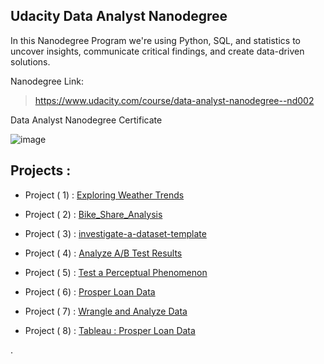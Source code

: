 

## Udacity Data Analyst Nanodegree


In this Nanodegree Program we're using Python, SQL, and statistics to uncover insights, communicate critical findings, and create data-driven solutions.

Nanodegree Link:

> https://www.udacity.com/course/data-analyst-nanodegree--nd002

Data Analyst Nanodegree Certificate

![image](https://user-images.githubusercontent.com/36210723/65650739-be688780-e014-11e9-85a0-450505dceffc.png)



## Projects :


- Project ( 1) :  [Exploring Weather Trends](https://github.com/nancyalaswad90/Udacity-Data-Analyst-Nanodegree/tree/master/Project%201)

- Project ( 2) :  [Bike_Share_Analysis](https://github.com/nancyalaswad90/Udacity-Data-Analyst-Nanodegree/tree/master/Project%202)

- Project ( 3) :  [investigate-a-dataset-template ](https://github.com/nancyalaswad90/Udacity-Data-Analyst-Nanodegree/tree/master/Project%203)

- Project ( 4) :  [Analyze A/B Test Results ](https://github.com/nancyalaswad90/Analyze-A-B-Test-)

- Project ( 5) :  [Test a Perceptual Phenomenon](https://github.com/nancyalaswad90/Udacity-Data-Analyst-Nanodegree/tree/master/Project%205)

- Project ( 6) : [Prosper Loan Data](https://github.com/nancyalaswad90/Udacity-Data-Analyst-Nanodegree/tree/master/Project%206)



- Project ( 7) : [Wrangle and Analyze Data](https://github.com/nancyalaswad90/Udacity-Data-Analyst-Nanodegree/tree/master/project%207) 


- Project ( 8) :  [Tableau : Prosper Loan Data ](https://github.com/nancyalaswad90/Udacity-Data-Analyst-Nanodegree/tree/master/project%208)

.

